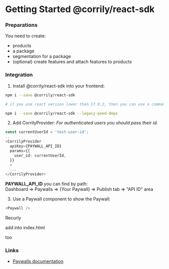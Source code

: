 # Getting Started @corrily/react-sdk

### Preparations
You need to create:  
 - products  
 - a package  
 - segmentation for a package  
 - (optional) create features and attach features to products  


### Integration
1. Install @corrily/react-sdk into your frontend:

```bash
npm i --save @corrily/react-sdk

# if you use react version lower than 17.0.2, then you can use a command:

npm i --save @corrily/react-sdk --legacy-peed-deps
```

2. Add CorrilyProvider:
_For authenticated users you should pass their id._  
```typescript
const currentUserId = 'test-user-id';
..
<CorrilyProvider
  apiKey={PAYWALL_API_ID}
  params={{
    user_id: currentUserId,
  }}
  >
  ...
</CorrilyProvider>
```
**PAYWALL_API_ID** you can find by path:  
Dashboard => Paywalls => {Your Paywall} => Publish tab => "API ID" area  

3. Use a Paywall component to show the Paywall:

```typescript
<Paywall />
```


Recurly

add <script src="https://js.recurly.com/v4/recurly.js"></script> into index.html
<link rel="stylesheet" href="https://js.recurly.com/v4/recurly.css"> too


### Links
 - [Paywalls documentation](https://docs.corrily.com/paywall-builder/configure)  



